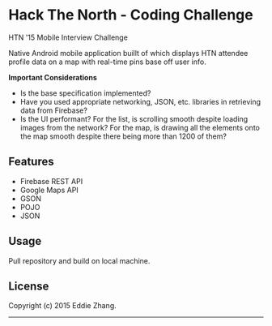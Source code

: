 Hack The North - Coding Challenge 
===========

HTN '15 Mobile Interview Challenge

Native Android mobile application buillt of which displays HTN attendee profile data on a map with real-time pins base off user info.

<b>Important Considerations</b><br>
- Is the base specification implemented? <br>
- Have you used appropriate networking, JSON, etc. libraries in retrieving data from Firebase? <br>
- Is the UI performant? For the list, is scrolling smooth despite loading images from the network? For the map, is drawing all the elements onto the map smooth despite there being more than 1200 of them?

Features
------------

+ Firebase REST API
+ Google Maps API
+ GSON 
+ POJO
+ JSON

Usage
------------

Pull repository and build on local machine.

License
-------------

Copyright (c) 2015 Eddie Zhang.

_________________________
